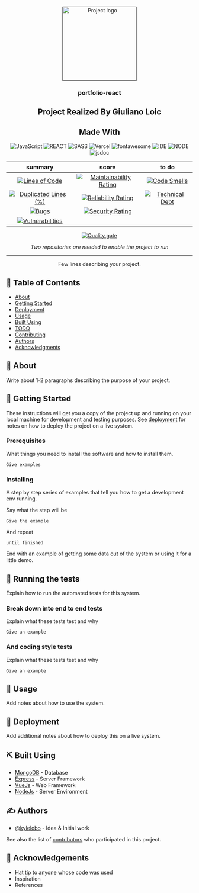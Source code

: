 <p align="center">
  <a href="" rel="noopener">
 <img width=200px height=200px src="https://i.imgur.com/6wj0hh6.jpg" alt="Project logo"></a>
</p>

<h3 align="center">portfolio-react</h3>

<div align="center">

## Project Realized By Giuliano Loic

## Made With

![JavaScript](https://img.shields.io/badge/Language-JS-yellow) ![REACT](https://img.shields.io/badge/Framework-React-blue) ![SASS](https://img.shields.io/badge/style-SASS-ff69b4) ![Vercel](https://img.shields.io/badge/Deploy-Vercel-black) ![fontawesome](https://img.shields.io/badge/Library-fontawesome-blueviolet) ![IDE](https://img.shields.io/badge/IDE-VsCode-blue) ![NODE](https://img.shields.io/badge/Node-v16.13.0-ff69b4) ![jsdoc](https://img.shields.io/badge/Library-jsdoc-blueviolet) 

|                                                                                                              summary                                                                                                               |                                                                                                           score                                                                                                            |                                                                                                      to do                                                                                                      |
| :--------------------------------------------------------------------------------------------------------------------------------------------------------------------------------------------------------------------------------: | :------------------------------------------------------------------------------------------------------------------------------------------------------------------------------------------------------------------------: | :-------------------------------------------------------------------------------------------------------------------------------------------------------------------------------------------------------------: |
|              [![Lines of Code](https://sonarcloud.io/api/project_badges/measure?project=DevWeb13_portfolioreact&metric=ncloc)](https://sonarcloud.io/summary/new_code?id=DevWeb13_portfolioreact)              |  [![Maintainability Rating](https://sonarcloud.io/api/project_badges/measure?project=DevWeb13_portfolioreact&metric=sqale_rating)](https://sonarcloud.io/summary/new_code?id=DevWeb13_portfolioreact)  |  [![Code Smells](https://sonarcloud.io/api/project_badges/measure?project=DevWeb13_giulianoloic_14_28052022&metric=code_smells)](https://sonarcloud.io/summary/new_code?id=DevWeb13_giulianoloic_14_28052022)   |
| [![Duplicated Lines (%)](https://sonarcloud.io/api/project_badges/measure?project=DevWeb13_giulianoloic_14_28052022&metric=duplicated_lines_density)](https://sonarcloud.io/summary/new_code?id=DevWeb13_giulianoloic_14_28052022) | [![Reliability Rating](https://sonarcloud.io/api/project_badges/measure?project=DevWeb13_giulianoloic_14_28052022&metric=reliability_rating)](https://sonarcloud.io/summary/new_code?id=DevWeb13_giulianoloic_14_28052022) | [![Technical Debt](https://sonarcloud.io/api/project_badges/measure?project=DevWeb13_giulianoloic_14_28052022&metric=sqale_index)](https://sonarcloud.io/summary/new_code?id=DevWeb13_giulianoloic_14_28052022) |
|                   [![Bugs](https://sonarcloud.io/api/project_badges/measure?project=DevWeb13_giulianoloic_14_28052022&metric=bugs)](https://sonarcloud.io/summary/new_code?id=DevWeb13_giulianoloic_14_28052022)                   |    [![Security Rating](https://sonarcloud.io/api/project_badges/measure?project=DevWeb13_giulianoloic_14_28052022&metric=security_rating)](https://sonarcloud.io/summary/new_code?id=DevWeb13_giulianoloic_14_28052022)    |                                                                                                                                                                                                                 |
|        [![Vulnerabilities](https://sonarcloud.io/api/project_badges/measure?project=DevWeb13_giulianoloic_14_28052022&metric=vulnerabilities)](https://sonarcloud.io/summary/new_code?id=DevWeb13_giulianoloic_14_28052022)        |                                                                                                                                                                                                                            |

[![Quality gate](https://sonarcloud.io/api/project_badges/quality_gate?project=DevWeb13_giulianoloic_14_28052022)](https://sonarcloud.io/summary/new_code?id=DevWeb13_giulianoloic_14_28052022)

*Two repositories are needed to enable the project to run*

</div>

---

<p align="center"> Few lines describing your project.
    <br> 
</p>

## 📝 Table of Contents

- [About](#about)
- [Getting Started](#getting_started)
- [Deployment](#deployment)
- [Usage](#usage)
- [Built Using](#built_using)
- [TODO](../TODO.md)
- [Contributing](../CONTRIBUTING.md)
- [Authors](#authors)
- [Acknowledgments](#acknowledgement)

## 🧐 About <a name = "about"></a>

Write about 1-2 paragraphs describing the purpose of your project.

## 🏁 Getting Started <a name = "getting_started"></a>

These instructions will get you a copy of the project up and running on your local machine for development and testing purposes. See [deployment](#deployment) for notes on how to deploy the project on a live system.

### Prerequisites

What things you need to install the software and how to install them.

```
Give examples
```

### Installing

A step by step series of examples that tell you how to get a development env running.

Say what the step will be

```
Give the example
```

And repeat

```
until finished
```

End with an example of getting some data out of the system or using it for a little demo.

## 🔧 Running the tests <a name = "tests"></a>

Explain how to run the automated tests for this system.

### Break down into end to end tests

Explain what these tests test and why

```
Give an example
```

### And coding style tests

Explain what these tests test and why

```
Give an example
```

## 🎈 Usage <a name="usage"></a>

Add notes about how to use the system.

## 🚀 Deployment <a name = "deployment"></a>

Add additional notes about how to deploy this on a live system.

## ⛏️ Built Using <a name = "built_using"></a>

- [MongoDB](https://www.mongodb.com/) - Database
- [Express](https://expressjs.com/) - Server Framework
- [VueJs](https://vuejs.org/) - Web Framework
- [NodeJs](https://nodejs.org/en/) - Server Environment

## ✍️ Authors <a name = "authors"></a>

- [@kylelobo](https://github.com/kylelobo) - Idea & Initial work

See also the list of [contributors](https://github.com/kylelobo/The-Documentation-Compendium/contributors) who participated in this project.

## 🎉 Acknowledgements <a name = "acknowledgement"></a>

- Hat tip to anyone whose code was used
- Inspiration
- References
